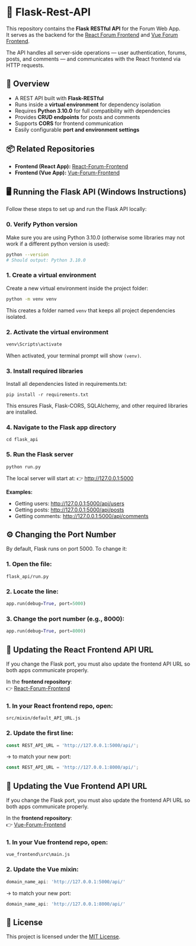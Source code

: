 # 🧩 Flask-Rest-API

This repository contains the **Flask RESTful API** for the Forum Web App.  
It serves as the backend for the [React Forum Frontend](https://github.com/banfstory/React-Forum-Frontend) and [Vue Forum Frontend](https://github.com/banfstory/Vue-Forum-Frontend).

The API handles all server-side operations — user authentication, forums, posts, and comments — and communicates with the React frontend via HTTP requests.

## 🚀 Overview

- A REST API built with **Flask-RESTful**
- Runs inside a **virtual environment** for dependency isolation
- Requires **Python 3.10.0** for full compatibility with dependencies
- Provides **CRUD endpoints** for posts and comments
- Supports **CORS** for frontend communication
- Easily configurable **port and environment settings**

## 📦 Related Repositories

- **Frontend (React App):** [React-Forum-Frontend](https://github.com/banfstory/React-Forum-Frontend)
- **Frontend (Vue App):** [Vue-Forum-Frontend](https://github.com/banfstory/Vue-Forum-Frontend)
  
## 🖥️ Running the Flask API (Windows Instructions)

Follow these steps to set up and run the Flask API locally:

### 0. Verify Python version
Make sure you are using Python 3.10.0 (otherwise some libraries may not work if a different python version is used):
```bash
python --version
# Should output: Python 3.10.0
```

### 1. Create a virtual environment
Create a new virtual environment inside the project folder:
```bash
python -m venv venv
```
This creates a folder named `venv` that keeps all project dependencies isolated.

### 2. Activate the virtual environment
```bash
venv\Scripts\activate
```
When activated, your terminal prompt will show `(venv)`.

### 3. Install required libraries
Install all dependencies listed in requirements.txt:
```
pip install -r requirements.txt
```
This ensures Flask, Flask-CORS, SQLAlchemy, and other required libraries are installed.

### 4. Navigate to the Flask app directory
```
cd flask_api
```

### 5. Run the Flask server
```
python run.py
```
The local server will start at:
👉 http://127.0.0.1:5000

**Examples:**
- Getting users: http://127.0.0.1:5000/api/users
- Getting posts: http://127.0.0.1:5000/api/posts
- Getting comments: http://127.0.0.1:5000/api/comments

## ⚙️ Changing the Port Number
By default, Flask runs on port 5000.
To change it:
### 1. Open the file:
```
flask_api/run.py
```
### 2. Locate the line:
```python
app.run(debug=True, port=5000)
```

### 3. Change the port number (e.g., 8000):
```python
app.run(debug=True, port=8000)
```

## 🔗 Updating the React Frontend API URL
If you change the Flask port, you must also update the frontend API URL so both apps communicate properly.

In the **frontend repository**:  
👉 [React-Forum-Frontend](https://github.com/banfstory/React-Forum-Frontend)

### 1. In your React frontend repo, open:
```
src/mixin/default_API_URL.js
```
### 2. Update the first line:
```javascript
const REST_API_URL = 'http://127.0.0.1:5000/api/';
```
→ to match your new port:
```javascript
const REST_API_URL = 'http://127.0.0.1:8000/api/';
```

## 🔗 Updating the Vue Frontend API URL
If you change the Flask port, you must also update the frontend API URL so both apps communicate properly.

In the **frontend repository**:  
👉 [Vue-Forum-Frontend](https://github.com/banfstory/Vue-Forum-Frontend)

### 1. In your Vue frontend repo, open:
```
vue_frontend\src\main.js
```
### 2. Update the Vue mixin:
```javascript
domain_name_api: 'http://127.0.0.1:5000/api/'
```
→ to match your new port:
```javascript
domain_name_api: 'http://127.0.0.1:8000/api/'
```

## 📜 License
This project is licensed under the [MIT License](https://github.com/banfstory/Flask-Rest-API/blob/main/LICENSE).
